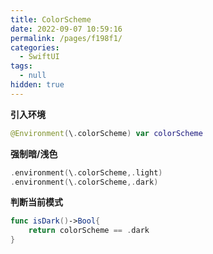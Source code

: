 ```yaml
---
title: ColorScheme
date: 2022-09-07 10:59:16
permalink: /pages/f198f1/
categories: 
  - SwiftUI
tags: 
  - null
hidden: true
---
```


**引入环境**

``` swift
@Environment(\.colorScheme) var colorScheme
```

**强制暗/浅色**

```swift
.environment(\.colorScheme,.light)
.environment(\.colorScheme,.dark)
```



**判断当前模式**

```swift
func isDark()->Bool{
	return colorScheme == .dark
}
```

